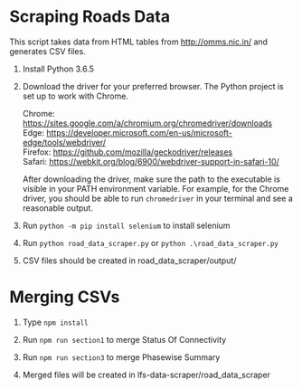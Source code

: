 # Scraping Roads Data

This script takes data from HTML tables from http://omms.nic.in/ and generates CSV files.

1. Install Python 3.6.5

2. Download the driver for your preferred browser. The Python project is set up to work with Chrome.

   Chrome:	https://sites.google.com/a/chromium.org/chromedriver/downloads <br>
   Edge:	https://developer.microsoft.com/en-us/microsoft-edge/tools/webdriver/ <br>
   Firefox:	https://github.com/mozilla/geckodriver/releases <br>
   Safari:	https://webkit.org/blog/6900/webdriver-support-in-safari-10/

   After downloading the driver, make sure the path to the executable is visible in your PATH environment variable. For example, for the Chrome driver, you should be able to run `chromedriver` in your terminal and see a reasonable output.

3. Run `python -m pip install selenium` to install selenium

4. Run `python road_data_scraper.py` or `python .\road_data_scraper.py` 

5. CSV files should be created in road_data_scraper/output/

# Merging CSVs

1. Type `npm install`

2. Run `npm run section1` to merge Status Of Connectivity

3. Run `npm run section3` to merge Phasewise Summary

3. Merged files will be created in lfs-data-scraper/road_data_scraper
